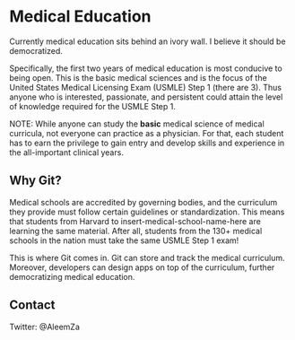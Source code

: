 Medical Education
=================

Currently medical education sits behind an ivory wall. I believe it should be democratized. 

Specifically, the first two years of medical education is most conducive to being open. This is the basic medical sciences and is the focus of the United States Medical Licensing Exam (USMLE) Step 1 (there are 3). Thus anyone who is interested, passionate, and persistent could attain the level of knowledge required for the USMLE Step 1.

NOTE: While anyone can study the **basic** medical science of medical curricula, not everyone can practice as a physician. For that, each student has to earn the privilege to gain entry and develop skills and experience in the all-important clinical years.

Why Git?
---------

Medical schools are accredited by governing bodies, and the curriculum they provide must follow certain guidelines or standardization. This means that students from Harvard to insert-medical-school-name-here are learning the same material. After all, students from the 130+ medical schools in the nation must take the same USMLE Step 1 exam!

This is where Git comes in. Git can store and track the medical curriculum. Moreover, developers can design apps on top of the curriculum, further democratizing medical education.

Contact
--------

Twitter: @AleemZa


